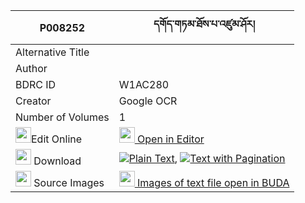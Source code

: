 |P008252|དགོད་གཏམ་ཐོས་པ་འཛུམ་ཤོར། 
| --- | --- 
|Alternative Title |
|Author | 
|BDRC ID | W1AC280
|Creator | Google OCR
|Number of Volumes| 1
|<img width="25" src="https://img.icons8.com/color/25/000000/edit-property.png">Edit Online| [<img width="25" src="https://avatars.githubusercontent.com/u/45091458?s=200&v=4"> Open in Editor](http://editor.openpecha.org/P008252)
|<img width="25" src="https://img.icons8.com/fluent/48/000000/download-2.png"/>  Download | [![](https://img.icons8.com/color/20/000000/txt.png)Plain Text](https://github.com/Openpecha/P008252/releases/download/v1/go_tam_topa_dzum_sho_ra_plain_P008252.zip), [![](https://img.icons8.com/color/20/000000/txt.png)Text with Pagination](https://github.com/Openpecha/P008252/releases/download/v1/go_tam_topa_dzum_sho_ra_pages_P008252.zip)
|<img width="25" src="https://img.icons8.com/plasticine/100/000000/pictures-folder.png"/>  Source Images | [<img width="25" src="https://library.bdrc.io/icons/BUDA-small.svg"> Images of text file open in BUDA](https://library.bdrc.io/show/bdr:W1AC280)